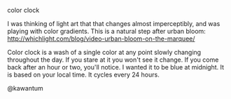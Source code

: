 color clock

I was thinking of light art that that changes almost imperceptibly, and was
playing with color gradients. This is a natural step after urban bloom:
http://whichlight.com/blog/video-urban-bloom-on-the-marquee/

Color clock is a wash of a single color at any point slowly changing throughout the day. If you
stare at it you won't see it change. If you come back after an hour or two,
you'll notice.  I wanted it to be blue at midnight. It is based on your local
time. It cycles every 24 hours.

@kawantum


